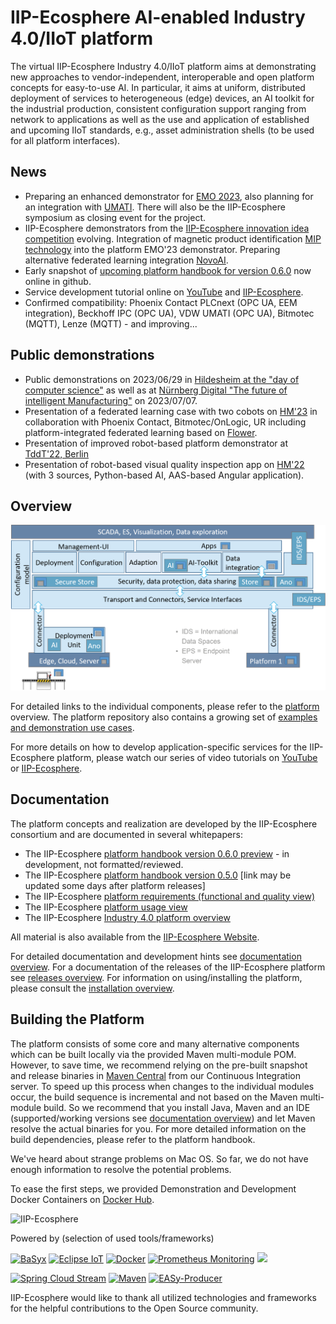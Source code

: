 # IIP-Ecosphere AI-enabled Industry 4.0/IIoT platform 

The virtual IIP-Ecosphere Industry 4.0/IIoT platform aims at demonstrating new approaches to vendor-independent, interoperable and open platform concepts for easy-to-use AI. In particular, it aims at uniform, distributed deployment of services to heterogeneous (edge) devices, an AI toolkit for the industrial production, consistent configuration support ranging from network to applications as well as the use and application of established and upcoming IIoT standards, e.g., asset administration shells (to be used for all platform interfaces).

## News

* Preparing an enhanced demonstrator for [EMO 2023](https://emo-hannover.de/), also planning for an integration with [UMATI](https://umati.org/). There will also be the IIP-Ecosphere symposium as closing event for the project.
* IIP-Ecosphere demonstrators from the [IIP-Ecosphere innovation idea competition](https://www.iip-ecosphere.de/ideenwettbewerb/) evolving. Integration of magnetic product identification [MIP technology](https://mip-technology.de/de/) into the platform EMO'23 demonstrator. Preparing alternative federated learning integration [NovoAI](https://novoai.de/de/).
* Early snapshot of [upcoming platform handbook for version 0.6.0](https://github.com/iip-ecosphere/platform/tree/main/platform/documentation/PlatformHandbook-0.6.0-SNAPSHOT-V0.1.pdf) now online in github.
* Service development tutorial online on [YouTube](https://www.youtube.com/playlist?list=PL5VSYtiD_PfdxUDXGlX53UsHdQlXcHYK7) and [IIP-Ecosphere](https://www.iip-ecosphere.de/angebote/plattform/).
* Confirmed compatibility: Phoenix Contact PLCnext (OPC UA, EEM integration), Beckhoff IPC (OPC UA), VDW UMATI (OPC UA), Bitmotec (MQTT), Lenze (MQTT) - and improving...

## Public demonstrations

* Public demonstrations on 2023/06/29 in [Hildesheim at the "day of computer science"](https://www.uni-hildesheim.de/fb4/veranstaltungen/tag-der-informatik/) as well as at [Nürnberg Digital "The future of intelligent Manufacturing"](https://nuernberg.digital/programm/details/die-zukunft-der-intelligenten-fertigung.html) on 2023/07/07. 
* Presentation of a federated learning case with two cobots on [HM'23](https://www.iip-ecosphere.de/iip-ecosphere-auf-der-hannover-messe-2023/) in collaboration with Phoenix Contact, Bitmotec/OnLogic, UR including platform-integrated federated learning based on [Flower](https://flower.dev/).
* Presentation of improved robot-based platform demonstrator at [TddT'22, Berlin](https://www.digitale-technologien.de/DT/Redaktion/DE/Veranstaltungen/2022/DT/220829_Tage_der_digitalen_Technologien.html) 
* Presentation of robot-based visual quality inspection app on [HM'22](https://www.hannovermesse.de/de/) (with 3 sources, Python-based AI, AAS-based Angular application).

## Overview

![Architecture Overview](platform/ArchitectureOverview.png)

For detailed links to the individual components, please refer to the [platform](https://github.com/iip-ecosphere/platform/tree/main/platform/README.md) overview. The platform repository also contains a growing set of [examples and demonstration use cases](https://github.com/iip-ecosphere/platform/tree/main/platform/examples/README.md).

For more details on how to develop application-specific services for the IIP-Ecosphere platform, please watch our series of video tutorials on [YouTube](https://www.youtube.com/playlist?list=PL5VSYtiD_PfdxUDXGlX53UsHdQlXcHYK7) or [IIP-Ecosphere](https://www.iip-ecosphere.de/angebote/plattform/).

## Documentation

The platform concepts and realization are developed by the IIP-Ecosphere consortium and are documented in several whitepapers:
  * The IIP-Ecosphere [platform handbook version 0.6.0 preview](https://github.com/iip-ecosphere/platform/tree/main/platform/documentation/PlatformHandbook-0.6.0-SNAPSHOT-V0.1.pdf) - in development, not formatted/reviewed.
  * The IIP-Ecosphere [platform handbook version 0.5.0](https://doi.org/10.5281/zenodo.7695124) [link may be updated some days after platform releases]
  * The IIP-Ecosphere [platform requirements (functional and quality view)](https://doi.org/10.5281/zenodo.4485774)
  * The IIP-Ecosphere [platform usage view](https://doi.org/10.5281/zenodo.4485801)
  * The IIP-Ecosphere [Industry 4.0 platform overview](https://doi.org/10.5281/zenodo.4485756)

All material is also available from the [IIP-Ecosphere Website](https://www.iip-ecosphere.eu/).

For detailed documentation and development hints see [documentation overview](https://github.com/iip-ecosphere/platform/tree/main/platform/documentation/README.md). For a documentation of the releases of the IIP-Ecosphere platform see [releases overview](https://github.com/iip-ecosphere/platform/tree/main/platform/documentation/RELEASES.md). For information on using/installing the platform, please consult the [installation overview](https://github.com/iip-ecosphere/platform/tree/main/platform/documentation/INSTALL.md). 

## Building the Platform

The platform consists of some core and many alternative components which can be built locally via the provided Maven multi-module POM. However, to save time, we recommend relying on the pre-built snapshot and release binaries in [Maven Central](https://search.maven.org/search?q=iip-ecosphere) from our Continuous Integration server. To speed up this process when changes to the individual modules occur, the build sequence is incremental and not based on the Maven multi-module build. So we recommend that you install Java, Maven and an IDE (supported/working versions see [documentation overview](https://github.com/iip-ecosphere/platform/tree/main/platform/documentation/README.md)) and let Maven resolve the actual binaries for you. For more detailed information on the build dependencies, please refer to the platform handbook.

We've heard about strange problems on Mac OS. So far, we do not have enough information to resolve the potential problems.

To ease the first steps, we provided Demonstration and Development Docker Containers on [Docker Hub](https://hub.docker.com/r/iipecosphere/platform).

![IIP-Ecosphere](platform/logo.png)

Powered by (selection of used tools/frameworks)

<a href="https://www.eclipse.org/basyx"><img src="https://www.eclipse.org/basyx/img/basyxlogo.png" alt="BaSyx" width="200"/></a> 
<a href="https://iot.eclipse.org"><img src="https://iot.eclipse.org/iot-logo-social.png" alt="Eclipse IoT" width="100"/></a> 
<a href="https://www.docker.com"><img src="https://www.docker.com/wp-content/uploads/2022/03/vertical-logo-monochromatic.png" alt="Docker" width="100"/></a> 
<a href="https://prometheus.io"><img src="https://prometheus.io/assets/favicons/android-chrome-192x192.png" alt="Prometheus Monitoring" width="100"/></a>
<a href="https://flower.dev"><img src="https://flower.dev/docs/_static/flower-logo.png" width="100"/></a>
<br/>

<a href="https://spring.io"><img src="https://docs.spring.io/spring-cloud-stream/docs/current/reference/html/img/banner-logo.svg" alt="Spring Cloud Stream" width="200"/></a> 
<a href="https://maven.apache.org"><img src="https://maven.apache.org/images/maven-logo-black-on-white.png" alt="Maven" width="200"/></a> 
<a href="https://sse.uni-hildesheim.de"><img src="https://sse.uni-hildesheim.de/media/_migrated/pics/EASy_Logo_02.png" alt="EASy-Producer" width="100"/></a> 

IIP-Ecosphere would like to thank all utilized technologies and frameworks for the helpful contributions to the Open Source community.

